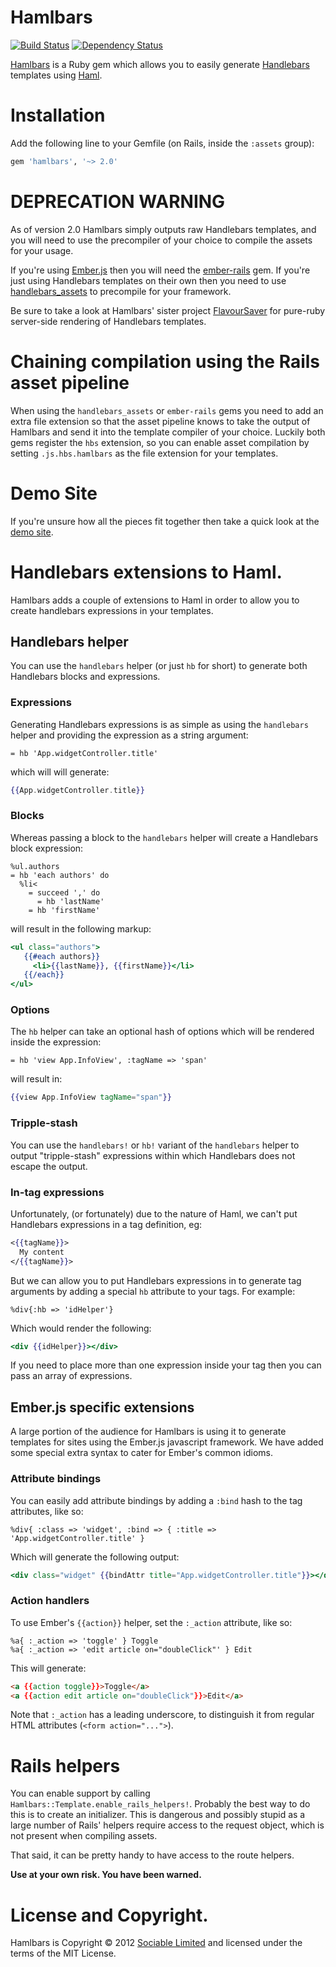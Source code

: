 # Hamlbars

[![Build Status](https://secure.travis-ci.org/jamesotron/hamlbars.png?branch=master)](http://travis-ci.org/jamesotron/hamlbars)
[![Dependency Status](https://gemnasium.com/jamesotron/hamlbars.png)](https://gemnasium.com/jamesotron/hamlbars)

[Hamlbars](https://github.com/jamesotron/hamlbars) is a Ruby gem which allows
you to easily generate [Handlebars](http://handlebarsjs.com) templates using
[Haml](http://www.haml-lang.com).

# Installation

Add the following line to your Gemfile (on Rails, inside the `:assets` group):

```ruby
gem 'hamlbars', '~> 2.0'
```

# DEPRECATION WARNING

As of version 2.0 Hamlbars simply outputs raw Handlebars templates, and you will need to 
use the precompiler of your choice to compile the assets for your usage.

If you're using [Ember.js](http://emberjs.com) then you will need the 
[ember-rails](http://rubygems.org/gems/ember-rails) gem. If you're just using
Handlebars templates on their own then you need to use 
[handlebars_assets](http://rubygems.org/gems/handlebars_assets) to precompile
for your framework.

Be sure to take a look at Hamlbars' sister project 
[FlavourSaver](http://rubygems.org/gems/flavour_saver) for pure-ruby server-side
rendering of Handlebars templates.

# Chaining compilation using the Rails asset pipeline

When using the `handlebars_assets` or `ember-rails` gems you need to add an 
extra file extension so that the asset pipeline knows to take the output of
Hamlbars and send it into the template compiler of your choice.  Luckily
both gems register the `hbs` extension, so you can enable asset compilation
by setting `.js.hbs.hamlbars` as the file extension for your templates.

# Demo Site

If you're unsure how all the pieces fit together then take a quick look at the
[demo site](http://hamlbars-demo.herokuapp.com/).

# Handlebars extensions to Haml.

Hamlbars adds a couple of extensions to Haml in order to allow you to create
handlebars expressions in your templates.

## Handlebars helper

You can use the `handlebars` helper (or just `hb` for short) to generate both
Handlebars blocks and expressions.

### Expressions

Generating Handlebars expressions is as simple as using the `handlebars` helper
and providing the expression as a string argument:

```haml
= hb 'App.widgetController.title'
```

which will will generate:

```handlebars
{{App.widgetController.title}}
```

### Blocks

Whereas passing a block to the `handlebars` helper will create a Handlebars
block expression:

```haml
%ul.authors
= hb 'each authors' do
  %li<
    = succeed ',' do
      = hb 'lastName'
    = hb 'firstName'
```

will result in the following markup:

```handlebars
<ul class="authors">
   {{#each authors}}
     <li>{{lastName}}, {{firstName}}</li>
   {{/each}}
</ul>
```

### Options

The `hb` helper can take an optional hash of options which will be rendered
inside the expression:

```haml
= hb 'view App.InfoView', :tagName => 'span'
```

will result in:

```handlebars
{{view App.InfoView tagName="span"}}
```

### Tripple-stash

You can use the `handlebars!` or `hb!` variant of the `handlebars` helper to
output "tripple-stash" expressions within which Handlebars does not escape the
output.

### In-tag expressions

Unfortunately, (or fortunately) due to the nature of Haml, we can't put Handlebars
expressions in a tag definition, eg:

```handlebars
<{{tagName}}>
  My content
</{{tagName}}>
```

But we can allow you to put Handlebars expressions in to generate tag arguments by
adding a special `hb` attribute to your tags. For example:

```haml
%div{:hb => 'idHelper'}
```

Which would render the following:

```handlebars
<div {{idHelper}}></div>
```

If you need to place more than one expression inside your tag then you can pass an array
of expressions.

## Ember.js specific extensions

A large portion of the audience for Hamlbars is using it to generate templates for sites
using the Ember.js javascript framework.  We have added some special extra syntax to
cater for Ember's common idioms.

### Attribute bindings

You can easily add attribute bindings by adding a `:bind` hash to the tag
attributes, like so:

```haml
%div{ :class => 'widget', :bind => { :title => 'App.widgetController.title' }
```

Which will generate the following output:

```handlebars
<div class="widget" {{bindAttr title="App.widgetController.title"}}></div>
```

### Action handlers

To use Ember's `{{action}}` helper, set the `:_action` attribute, like so:

```haml
%a{ :_action => 'toggle' } Toggle
%a{ :_action => 'edit article on="doubleClick"' } Edit
```

This will generate:

```html
<a {{action toggle}}>Toggle</a>
<a {{action edit article on="doubleClick"}}>Edit</a>
```

Note that `:_action` has a leading underscore, to distinguish it from regular
HTML attributes (`<form action="...">`).

# Rails helpers

You can enable support by calling `Hamlbars::Template.enable_rails_helpers!`.
Probably the best way to do this is to create an initializer.  This is
dangerous and possibly stupid as a large number of Rails' helpers require
access to the request object, which is not present when compiling assets.

That said, it can be pretty handy to have access to the route helpers.

**Use at your own risk. You have been warned.**

# License and Copyright.

Hamlbars is Copyright &copy; 2012 [Sociable Limited](http://sociable.co.nz/)
and licensed under the terms of the MIT License.
